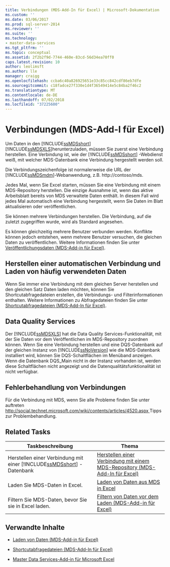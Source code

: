 ```yaml
---
title: Verbindungen (MDS-Add-In für Excel) | Microsoft-Dokumentation
ms.custom: ''
ms.date: 03/06/2017
ms.prod: sql-server-2014
ms.reviewer: ''
ms.suite: ''
ms.technology:
- master-data-services
ms.tgt_pltfrm: ''
ms.topic: conceptual
ms.assetid: 2f2b2f9d-7744-460e-83cd-56d34ea70ff0
caps.latest.revision: 10
author: leolimsft
ms.author: lle
manager: craigg
ms.openlocfilehash: ccba6c40a826925651e33c85cc842cdf86eb7dfe
ms.sourcegitcommit: c18fadce27f330e1d4f36549414e5c84ba2f46c2
ms.translationtype: MT
ms.contentlocale: de-DE
ms.lasthandoff: 07/02/2018
ms.locfileid: "37225600"
---
```

# <a name="connections-mds-add-in-for-excel"></a>Verbindungen (MDS-Add-I für Excel)
  Um Daten in den [!INCLUDE[ssMDSshort](../../includes/ssmdsshort-md.md)][!INCLUDE[ssMDSXLS](../../includes/ssmdsxls-md.md)]herunterzuladen, müssen Sie zuerst eine Verbindung herstellen. Eine Verbindung ist, wie der [!INCLUDE[ssMDSshort](../../includes/ssmdsshort-md.md)] -Webdienst weiß, mit welcher MDS-Datenbank eine Verbindung hergestellt werden soll.  
  
 Die Verbindungszeichenfolge ist normalerweise die URL der [!INCLUDE[ssMDSmdm](../../includes/ssmdsmdm-md.md)]-Webanwendung, z.B. http://contoso/mds.  
  
 Jedes Mal, wenn Sie Excel starten, müssen Sie eine Verbindung mit einem MDS-Repository herstellen. Die einzige Ausnahme ist, wenn das aktive Arbeitsblatt bereits von MDS verwaltete Daten enthält. In diesem Fall wird jedes Mal automatisch eine Verbindung hergestellt, wenn Sie Daten im Blatt aktualisieren oder veröffentlichen.  
  
 Sie können mehrere Verbindungen herstellen. Die Verbindung, auf die zuletzt zugegriffen wurde, wird als Standard angesehen.  
  
 Es können gleichzeitig mehrere Benutzer verbunden werden. Konflikte können jedoch entstehen, wenn mehrere Benutzer versuchen, die gleichen Daten zu veröffentlichen. Weitere Informationen finden Sie unter [Veröffentlichungsdaten &#40;MDS-Add-in für Excel&#41;](overview-importing-data-from-excel-mds-add-in-for-excel.md).  
  
## <a name="connect-automatically-and-load-frequently-used-data"></a>Herstellen einer automatischen Verbindung und Laden von häufig verwendeten Daten  
 Wenn Sie immer eine Verbindung mit dem gleichen Server herstellen und den gleichen Satz Daten laden möchten, können Sie Shortcutabfragedateien erstellen, die Verbindungs- und Filterinformationen enthalten. Weitere Informationen zu Abfragedateien finden Sie unter [Shortcutabfragedateien &#40;MDS-Add-In für Excel&#41;](shortcut-query-files-mds-add-in-for-excel.md).  
  
## <a name="data-quality-services"></a>Data Quality Services  
 Der [!INCLUDE[ssMDSXLS](../../includes/ssmdsxls-md.md)] hat die Data Quality Services-Funktionalität, mit der Sie Daten vor dem Veröffentlichen im MDS-Repository zuordnen können. Wenn Sie eine Verbindung herstellen und eine DQS-Datenbank auf der gleichen Instanz von [!INCLUDE[ssNoVersion](../../includes/ssnoversion-md.md)] wie die MDS-Datenbank installiert wird, können Sie DQS-Schaltflächen im Menüband anzeigen. Wenn die Datenbank DQS_Main nicht in der Instanz vorhanden ist, werden diese Schaltflächen nicht angezeigt und die Datenqualitätsfunktionalität ist nicht verfügbar.  
  
## <a name="troubleshooting-connections"></a>Fehlerbehandlung von Verbindungen  
 Für die Verbindung mit MDS, wenn Sie alle Probleme finden Sie unter auftreten [ http://social.technet.microsoft.com/wiki/contents/articles/4520.aspx ](http://social.technet.microsoft.com/wiki/contents/articles/4520.aspx) Tipps zur Problembehandlung.  
  
## <a name="related-tasks"></a>Related Tasks  
  
|Taskbeschreibung|Thema|  
|----------------------|-----------|  
|Herstellen einer Verbindung mit einer [!INCLUDE[ssMDSshort](../../includes/ssmdsshort-md.md)] -Datenbank|[Herstellen einer Verbindung mit einem MDS-Repository &#40;MDS-Add-In für Excel&#41;](connect-to-an-mds-repository-mds-add-in-for-excel.md)|  
|Laden Sie MDS-Daten in Excel.|[Laden von Daten aus MDS in Excel](export-data-to-excel-from-master-data-services.md)|  
|Filtern Sie MDS-Daten, bevor Sie sie in Excel laden.|[Filtern von Daten vor dem Laden &#40;MDS-Add-in für Excel&#41;](filter-data-before-exporting-mds-add-in-for-excel.md)|  
  
## <a name="related-content"></a>Verwandte Inhalte  
  
-   [Laden von Daten &#40;MDS-Add-in für Excel&#41;](overview-exporting-data-to-excel-mds-add-in-for-excel.md)  
  
-   [Shortcutabfragedateien &#40;MDS-Add-In für Excel&#41;](shortcut-query-files-mds-add-in-for-excel.md)  
  
-   [Master Data Services-Add-in für Microsoft Excel](master-data-services-add-in-for-microsoft-excel.md)  
  
  
